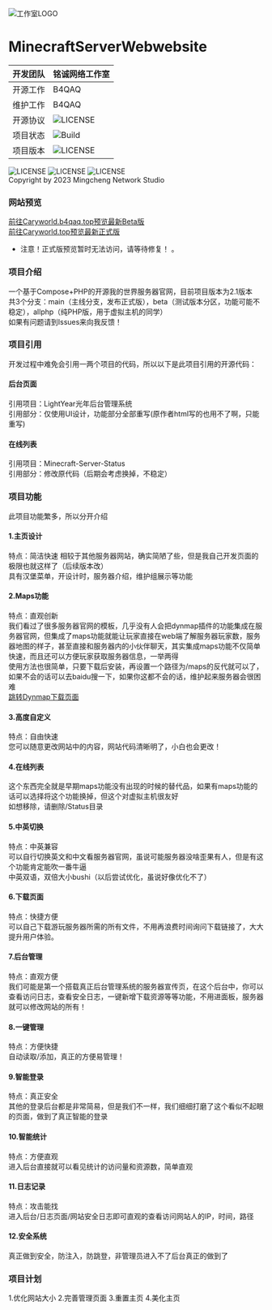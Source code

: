 ![工作室LOGO](https://caryworld.b4qaq.top/admin/images/logo2.png) 
# MinecraftServerWebwebsite

|开发团队|铭诚网络工作室
|---|---
|开源工作|B4QAQ
|维护工作|B4QAQ
|开源协议|![LICENSE](https://img.shields.io/badge/License-GPLV3-green)
|项目状态|![Build](https://img.shields.io/badge/Bulid-passing-green)
|项目版本|![LICENSE](https://img.shields.io/badge/Release-2.1-green)

![LICENSE](https://img.shields.io/badge/Using-PHP-green) ![LICENSE](https://img.shields.io/badge/Using-HTML-green) ![LICENSE](https://img.shields.io/badge/MySql-5.7-green)  
Copyright by 2023 Mingcheng Network Studio  

### 网站预览
[前往Caryworld.b4qaq.top预览最新Beta版](https://caryworld.b4qaq.top)   
[前往Caryworld.top预览最新正式版](https://caryworld.top)   

- 注意！正式版预览暂时无法访问，请等待修复！ 。
   
### 项目介绍
一个基于Compose+PHP的开源我的世界服务器官网，目前项目版本为2.1版本  
共3个分支：main（主线分支，发布正式版），beta（测试版本分区，功能可能不稳定），allphp（纯PHP版，用于虚拟主机的同学）  
如果有问题请到Issues来向我反馈！  
### 项目引用
开发过程中难免会引用一两个项目的代码，所以以下是此项目引用的开源代码：
#### 后台页面
引用项目：LightYear光年后台管理系统  
引用部分：仅使用UI设计，功能部分全部重写(原作者html写的也用不了啊，只能重写)  
#### 在线列表
引用项目：Minecraft-Server-Status  
引用部分：修改原代码（后期会考虑换掉，不稳定）  
### 项目功能
此项目功能繁多，所以分开介绍  
#### 1.主页设计
特点：简洁快速
相较于其他服务器网站，确实简陋了些，但是我自己开发页面的极限也就这样了（后续版本改）  
具有汉堡菜单，开设计时，服务器介绍，维护组展示等功能  
#### 2.Maps功能
特点：直观创新  
我们看过了很多服务器官网的模板，几乎没有人会把dynmap插件的功能集成在服务器官网，但集成了maps功能就能让玩家直接在web端了解服务器玩家数，服务器地图的样子，甚至直接和服务器内的小伙伴聊天，其实集成maps功能不仅简单快速，而且还可以方便玩家获取服务器信息，一举两得  
使用方法也很简单，只要下载后安装，再设置一个路径为/maps的反代就可以了，如果不会的话可以去baidu搜一下，如果你这都不会的话，维护起来服务器会很困难  
[跳转Dynmap下载页面](https://www.spigotmc.org/resources/dynmap%C2%AE.274/)
#### 3.高度自定义
特点：自由快速  
您可以随意更改网站中的内容，网站代码清晰明了，小白也会更改！  
#### 4.在线列表
这个东西完全就是早期maps功能没有出现的时候的替代品，如果有maps功能的话可以选择将这个功能换掉，但这个对虚拟主机很友好  
如想移除，请删除/Status目录  
#### 5.中英切换
特点：中英兼容  
可以自行切换英文和中文看服务器官网，虽说可能服务器没啥歪果有人，但是有这个功能肯定能吹一番牛逼  
中英双语，双倍大小bushi（以后尝试优化，虽说好像优化不了）  
#### 6.下载页面
特点：快捷方便  
可以自己下载游玩服务器所需的所有文件，不用再浪费时间询问下载链接了，大大提升用户体验。  
#### 7.后台管理
特点：直观方便  
我们可能是第一个搭载真正后台管理系统的服务器宣传页，在这个后台中，你可以查看访问日志，查看安全日志，一键新增下载资源等等功能，不用进面板，服务器就可以修改网站的所有！  
#### 8.一键管理
特点：方便快捷  
自动读取/添加，真正的方便易管理！  
#### 9.智能登录
特点：真正安全  
其他的登录后台都是非常简易，但是我们不一样，我们细细打磨了这个看似不起眼的页面，做到了真正智能的登录  
#### 10.智能统计
特点：方便直观  
进入后台直接就可以看见统计的访问量和资源数，简单直观  
#### 11.日志记录
特点：攻击能找  
进入后台/日志页面/网站安全日志即可直观的查看访问网站人的IP，时间，路径  
#### 12.安全系统
真正做到安全，防注入，防跳登，非管理员进入不了后台真正的做到了  
### 项目计划
1.优化网站大小
2.完善管理页面
3.重置主页
4.美化主页